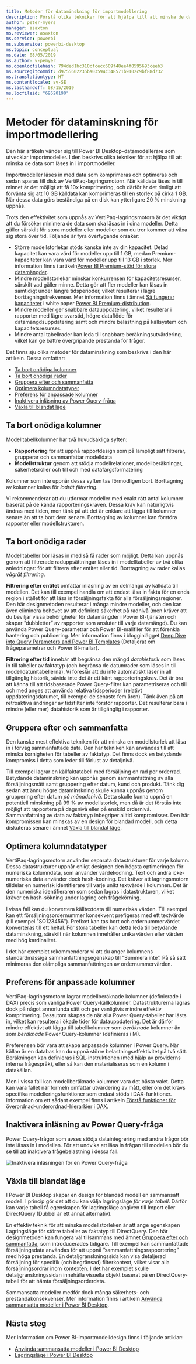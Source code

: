 ```yaml
---
title: Metoder för dataminskning för importmodellering
description: Förstå olika tekniker för att hjälpa till att minska de data som läses in i importmodeller.
author: peter-myers
manager: asaxton
ms.reviewer: asaxton
ms.service: powerbi
ms.subservice: powerbi-desktop
ms.topic: conceptual
ms.date: 08/05/2019
ms.author: v-pemyer
ms.openlocfilehash: 794ded1bc310cfcecc609f48ee4f0595693ceeb3
ms.sourcegitcommit: d9755602235ba03594c348571b9102c9bf88d732
ms.translationtype: HT
ms.contentlocale: sv-SE
ms.lasthandoff: 08/15/2019
ms.locfileid: "69520190"
---
```

# <a name="data-reduction-techniques-for-import-modeling"></a>Metoder för dataminskning för importmodellering

Den här artikeln vänder sig till Power BI Desktop-datamodellerare som utvecklar importmodeller. I den beskrivs olika tekniker för att hjälpa till att minska de data som läses in i importmodeller.

Importmodeller läses in med data som komprimeras och optimeras och sedan sparas till disk av VertiPaq-lagringsmotorn. När källdata läses in till minnet är det möjligt att få 10x komprimering, och därför är det rimligt att förvänta sig att 10 GB källdata kan komprimeras till en storlek på cirka 1 GB. När dessa data görs beständiga på en disk kan ytterligare 20 % minskning uppnås.

Trots den effektivitet som uppnås av VertiPaq-lagringsmotorn är det viktigt att du försöker minimera de data som ska läsas in i dina modeller. Detta gäller särskilt för stora modeller eller modeller som du tror kommer att växa sig stora över tid. Följande är fyra övertygande orsaker:

- Större modellstorlekar stöds kanske inte av din kapacitet. Delad kapacitet kan vara värd för modeller upp till 1 GB, medan Premium-kapaciteter kan vara värd för modeller upp till 13 GB i storlek. Mer information finns i artikeln[Power BI Premium-stöd för stora datamängder](../service-premium-large-datasets.md).
- Mindre modellstorlekar minskar konkurrensen för kapacitetsresurser, särskilt vad gäller minne. Detta gör att fler modeller kan läsas in samtidigt under längre tidsperioder, vilket resulterar i lägre borttagningsfrekvenser. Mer information finns i ämnet [Så fungerar kapaciteter](../whitepaper-powerbi-premium-deployment.md#how-capacities-function) i white paper [Power BI Premium-distribution](../whitepaper-powerbi-premium-deployment.md).
- Mindre modeller ger snabbare datauppdatering, vilket resulterar i rapporter med lägre svarstid, högre dataflöde för datamängdsuppdatering samt och mindre belastning på källsystem och kapacitetsresurser.
- Mindre antal tabellrader kan leda till snabbare beräkningsutvärdering, vilket kan ge bättre övergripande prestanda för frågor.

Det finns sju olika metoder för dataminskning som beskrivs i den här artikeln. Dessa omfattar:

- [Ta bort onödiga kolumner](#remove-unnecessary-columns)
- [Ta bort onödiga rader](#remove-unnecessary-rows)
- [Gruppera efter och sammanfatta](#group-by-and-summarize)
- [Optimera kolumndatatyper](#optimize-column-data-types)
- [Preferens för anpassade kolumner](#preference-for-custom-columns)
- [Inaktivera inläsning av Power Query-fråga](#disable-power-query-query-load)
- [Växla till blandat läge](#switch-to-mixed-mode)

## <a name="remove-unnecessary-columns"></a>Ta bort onödiga kolumner

Modelltabellkolumner har två huvudsakliga syften:

- **Rapportering** för att uppnå rapportdesign som på lämpligt sätt filtrerar, grupperar och sammanfattar modelldata
- **Modellstruktur** genom att stödja modellrelationer, modellberäkningar, säkerhetsroller och till och med datafärgsformatering

Kolumner som inte uppnår dessa syften tas förmodligen bort. Borttagning av kolumner kallas för _lodrät filtrering_.

Vi rekommenderar att du utformar modeller med exakt rätt antal kolumner baserat på de kända rapporteringskraven. Dessa krav kan naturligtvis ändras med tiden, men tänk på att det är enklare att lägga till kolumner senare än att ta bort dem senare. Borttagning av kolumner kan förstöra rapporter eller modellstrukturen.

## <a name="remove-unnecessary-rows"></a>Ta bort onödiga rader

Modelltabeller bör läsas in med så få rader som möjligt. Detta kan uppnås genom att filtrerade raduppsättningar läses in i modelltabeller av två olika anledningar: för att filtrera efter entitet eller tid. Borttagning av rader kallas _vågrät filtrering_.

**Filtrering efter entitet** omfattar inläsning av en delmängd av källdata till modellen. Det kan till exempel handla om att endast läsa in fakta för en enda region i stället för att läsa in försäljningsfakta för alla försäljningsregioner. Den här designmetoden resulterar i många mindre modeller, och den kan även eliminera behovet av att definiera säkerhet på radnivå (men kräver att du beviljar vissa behörigheter för datamängder i Power BI-tjänsten och skapar ”dubbletter” av rapporter som ansluter till varje datamängd). Du kan använda Power Query-parametrar och Power BI-mallfiler för att förenkla hantering och publicering. Mer information finns i blogginlägget [Deep Dive into Query Parameters and Power BI Templates](https://powerbi.microsoft.com/blog/deep-dive-into-query-parameters-and-power-bi-templates/) (Detaljerat om frågeparametrar och Power BI-mallar).

**Filtrering efter tid** innebär att begränsa den mängd _datahistorik_ som läses in till tabeller av faktatyp (och begränsa de datumrader som läses in till modelldatumtabellerna). Vi föreslår att du inte automatiskt läser in all tillgänglig historik, såvida inte det är ett känt rapporteringskrav. Det är bra att känna till att tidsbaserade Power Query-filter kan parametriseras och till och med anges att använda relativa tidsperioder (relativt uppdateringsdatumet, till exempel de senaste fem åren). Tänk även på att retroaktiva ändringar av tidsfilter inte förstör rapporter. Det resulterar bara i mindre (eller mer) datahistorik som är tillgänglig i rapporter.

## <a name="group-by-and-summarize"></a>Gruppera efter och sammanfatta

Den kanske mest effektiva tekniken för att minska en modellstorlek att läsa in i förväg sammanfattade data. Den här tekniken kan användas till att minska kornigheten för tabeller av faktatyp. Det finns dock en betydande kompromiss i detta som leder till förlust av detaljnivå.

Till exempel lagrar en källfaktatabell med försäljning en rad per orderrad. Betydande dataminskning kan uppnås genom sammanfattning av alla försäljningsmått samt gruppering efter datum, kund och produkt. Tänk dig sedan att ännu högre dataminskning skulle kunna uppnås genom gruppering efter datum _på månadsnivå_. Detta skulle kunna uppnå en potentiell minskning på 99 % av modellstorlek, men då är det förstås inte möjligt att rapportera på dagsnivå eller på enskild ordernivå. Sammanfattning av data av faktatyp inbegriper alltid kompromisser. Den här kompromissen kan minskas av en design för blandad modell, och detta diskuteras senare i ämnet [Växla till blandat läge](#switch-to-mixed-mode).

## <a name="optimize-column-data-types"></a>Optimera kolumndatatyper

VertiPaq-lagringsmotorn använder separata datastrukturer för varje kolumn. Dessa datastrukturer uppnår enligt designen den högsta optimeringen för numeriska kolumndata, som använder värdekodning. Text och andra icke-numeriska data använder dock hash-kodning. Det kräver att lagringsmotorn tilldelar en numerisk identifierare till varje unikt textvärde i kolumnen. Det är den numeriska identifieraren som sedan lagras i datastrukturen, vilket kräver en hash-sökning under lagring och frågekörning.

I vissa fall kan du konvertera källtextdata till numeriska värden. Till exempel kan ett försäljningsordernummer konsekvent prefigeras med ett textvärde (till exempel ”SO123456”). Prefixet kan tas bort och ordernummervärdet konverteras till ett heltal. För stora tabeller kan detta leda till betydande dataminskning, särskilt när kolumnen innehåller unika värden eller värden med hög kardinalitet.

I det här exemplet rekommenderar vi att du anger kolumnens standardmässiga sammanfattningsegenskap till ”Summera inte”. På så sätt minimeras den olämpliga sammanfattningen av ordernummervärden.

## <a name="preference-for-custom-columns"></a>Preferens för anpassade kolumner

VertiPaq-lagringsmotorn lagrar modellberäknade kolumner (definierade i DAX) precis som vanliga Power Query-källkolumner. Datastrukturerna lagras dock på något annorlunda sätt och ger vanligtvis mindre effektiv komprimering. Dessutom skapas de när alla Power Query-tabeller har lästs in, vilket kan resultera i ökade tider för datauppdatering. Det är därför mindre effektivt att lägga till tabellkolumner som _beräknade_ kolumner än som _beräknade_ Power Query-kolumner (definieras i M).

Preferensen bör vara att skapa anpassade kolumner i Power Query. När källan är en databas kan du uppnå större belastningseffektivitet på två sätt. Beräkningen kan definieras i SQL-instruktionen (med hjälp av providerns interna frågespråk), eller så kan den materialiseras som en kolumn i datakällan.

Men i vissa fall kan modellberäknade kolumner vara det bästa valet. Detta kan vara fallet när formeln omfattar utvärdering av mått, eller om det krävs specifika modelleringsfunktioner som endast stöds i DAX-funktioner. Information om ett sådant exempel finns i artikeln [Förstå funktioner för överordnad-underordnad-hierarkier i DAX](/dax/understanding-functions-for-parent-child-hierarchies-in-dax).

## <a name="disable-power-query-query-load"></a>Inaktivera inläsning av Power Query-fråga

Power Query-frågor som avses stödja dataintegrering med andra frågor bör inte läsas in i modellen. För att undvika att läsa in frågan till modellen bör du se till att inaktivera frågebelastning i dessa fall.

![Inaktivera inläsningen för en Power Query-fråga](media/import-modeling-data-reduction/power-query-disable-query-load.png)

## <a name="switch-to-mixed-mode"></a>Växla till blandat läge

I Power BI Desktop skapar en design för blandad modell en sammansatt modell. I princip gör det att du kan välja lagringsläge _för varje tabell_. Därför kan varje tabell få egenskapen för lagringsläge angiven till Import eller DirectQuery (Dubbel är ett annat alternativ).

En effektiv teknik för att minska modellstorleken är att ange egenskapen Lagringsläge för större tabeller av faktatyp till DirectQuery. Den här designmetoden kan fungera väl tillsammans med ämnet [Gruppera efter och sammanfatta](#group-by-and-summarize), som introducerades tidigare. Till exempel kan sammanfattade försäljningsdata användas för att uppnå ”sammanfattningsrapportering” med höga prestanda. En detaljgranskningssida kan visa detaljerad försäljning för specifik (och begränsad) filterkontext, vilket visar alla försäljningsordrar inom kontexten. I det här exemplet skulle detaljgranskningssidan innehålla visuella objekt baserat på en DirectQuery-tabell för att hämta försäljningsorderdata.

Sammansatta modeller medför dock många säkerhets- och prestandakonsekvenser. Mer information finns i artikeln [Använda sammansatta modeller i Power BI Desktop](../desktop-composite-models.md).

## <a name="next-steps"></a>Nästa steg

Mer information om Power BI-importmodelldesign finns i följande artiklar:

- [Använda sammansatta modeller i Power BI Desktop](../desktop-composite-models.md)
- [Lagringsläge i Power BI Desktop](../desktop-storage-mode.md)
